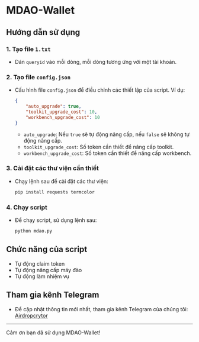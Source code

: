# MDAO-Wallet

## Hướng dẫn sử dụng

### 1. Tạo file `1.txt`
- Dán `queryid` vào mỗi dòng, mỗi dòng tương ứng với một tài khoản.

### 2. Tạo file `config.json`
- Cấu hình file `config.json` để điều chỉnh các thiết lập của script. Ví dụ:
    ```json
    {
        "auto_upgrade": true,
        "toolkit_upgrade_cost": 10,
        "workbench_upgrade_cost": 10
    }
    ```
    - `auto_upgrade`: Nếu `true` sẽ tự động nâng cấp, nếu `false` sẽ không tự động nâng cấp.
    - `toolkit_upgrade_cost`: Số token cần thiết để nâng cấp toolkit.
    - `workbench_upgrade_cost`: Số token cần thiết để nâng cấp workbench.

### 3. Cài đặt các thư viện cần thiết
- Chạy lệnh sau để cài đặt các thư viện:
    ```bash
    pip install requests termcolor
    ```

### 4. Chạy script
- Để chạy script, sử dụng lệnh sau:
    ```bash
    python mdao.py
    ```

## Chức năng của script
- Tự động claim token
- Tự động nâng cấp máy đào
- Tự động làm nhiệm vụ

## Tham gia kênh Telegram
- Để cập nhật thông tin mới nhất, tham gia kênh Telegram của chúng tôi:
  [Airdropcrytor](https://t.me/Airdropcrytor)

---

Cảm ơn bạn đã sử dụng MDAO-Wallet!
